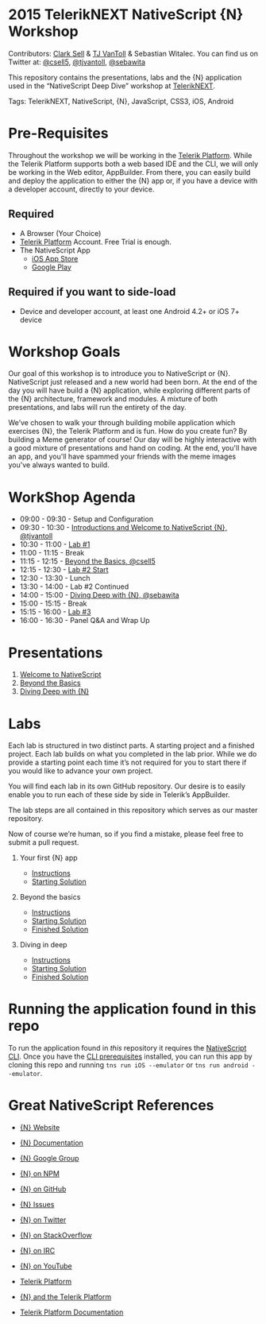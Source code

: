 # 2015 TelerikNEXT NativeScript {N} Workshop

Contributors: [Clark Sell](http://csell.net) & [TJ VanToll](http://tjvantoll.com/) & Sebastian Witalec. You can find us on Twitter at: [@csell5](https://twitter.com/csell5), [@tjvantoll](https://twitter.com/tjvantoll), [@sebawita](https://twitter.com/sebawita)

This repository contains the presentations, labs and the {N}  application used in the “NativeScript Deep Dive” workshop at [TelerikNEXT](http://teleriknext.com/).

Tags: TelerikNEXT, NativeScript, {N}, JavaScript, CSS3, iOS, Android

# Pre-Requisites

Throughout the workshop we will be working in the [Telerik Platform](http://platform.telerik.com). While the Telerik Platform supports both a web based IDE and the CLI, we will only be working in the Web editor, AppBuilder. From there, you can easily build and deploy the application to either the {N} app or, if you have a device with a developer account, directly to your device.

## Required

* A Browser (Your Choice)
* [Telerik Platform](http://platform.telerik.com) Account. Free Trial is enough.
* The NativeScript App
    * [iOS App Store](https://itunes.apple.com/us/app/nativescript/id882561588?mt=8)
    * [Google Play](https://play.google.com/store/apps/details?id=com.telerik.NativeScript&hl=en)

## Required if you want to side-load
* Device and developer account, at least one Android 4.2+ or iOS 7+ device

# Workshop Goals
Our goal of this workshop is to introduce you to NativeScript or {N}. NativeScript just released and a new world had been born. At the end of the day you will have build a {N} application, while exploring different parts of the {N} architecture, framework and modules. A mixture of both presentations, and labs will run the entirety of the day.

We’ve chosen to walk your through building mobile application which exercises {N}, the Telerik Platform and is fun. How do you create fun? By building a Meme generator of course! Our day will be highly interactive with a good mixture of presentations and hand on coding. At the end, you'll have an app, and you'll have spammed your friends with the meme images you've always wanted to build.

# WorkShop Agenda
* 09:00 - 09:30 - Setup and Configuration
* 09:30 - 10:30 - [Introductions and Welcome to NativeScript {N}, @tjvantoll](slides/1-Intro/intro.pdf)
* 10:30 - 11:00 - [Lab #1](labs/Lab-1/readme.md) 
* 11:00 - 11:15 - Break 
* 11:15 - 12:15 - [Beyond the Basics, @csell5](slides/2-BeyondTheBasics/Going%20Beyond%20the%20Basics.pdf) 
* 12:15 - 12:30 - [Lab #2 Start](labs/Lab-2/readme.md)
* 12:30 - 13:30 - Lunch
* 13:30 - 14:00 - Lab #2 Continued
* 14:00 - 15:00 - [Diving Deep with {N}, @sebawita](slides/3-MagicVsScience/MagicVsScience.pdf) 
* 15:00 - 15:15 - Break
* 15:15 - 16:00 - [Lab #3](labs/Lab-3/readme.md)
* 16:00 - 16:30 - Panel Q&A and Wrap Up

# Presentations

1. [Welcome to NativeScript](slides/1-Intro/intro.pdf)
2. [Beyond the Basics](slides/2-BeyondTheBasics/Going%20Beyond%20the%20Basics.pdf) 
3. [Diving Deep with {N}](slides/3-MagicVsScience/MagicVsScience.pdf) 

# Labs
Each lab is structured in two distinct parts. A starting project and a finished project. Each lab builds on what you completed in the lab prior. While we do provide a starting point each time it’s not required for you to start there if you would like to advance your own project. 

You will find each lab in its own GitHub repository. Our desire is to easily enable you to run each of these side by side in Telerik’s AppBuilder. 

The lab steps are all contained in this repository which serves as our master repository.

Now of course we’re human, so if you find a mistake, please feel free to submit a pull request.

1. Your first {N} app
	* [Instructions](labs/Lab-1/readme.md)
	* [Starting Solution](https://github.com/NativeScript/NativeScript-NEXT-Workshop-Lab1-Start)

2. Beyond the basics
	* [Instructions](labs/Lab-2/readme.md)
	* [Starting Solution](https://github.com/NativeScript/NativeScript-NEXT-Workshop-Lab2-Start)
	* [Finished Solution](https://github.com/NativeScript/NativeScript-NEXT-Workshop-Lab2-Finish)

3. Diving in deep
	* [Instructions](labs/Lab-3/readme.md)
	* [Starting Solution](https://github.com/NativeScript/NativeScript-NEXT-Workshop-Lab3-Start)
	* [Finished Solution](https://github.com/NativeScript/NativeScript-NEXT-Workshop-Lab3-Finish)

# Running the application found in this repo
 
To run the application found in *this* repository it requires the [NativeScript CLI](https://github.com/nativescript/nativescript-cli). Once you have the [CLI prerequisites](https://github.com/nativescript/nativescript-cli#system-requirements) installed, you can run this app by cloning this repo and running `tns run iOS --emulator` or `tns run android --emulator`.

# Great NativeScript References
* [{N} Website](http://NativeScript.org)
* [{N} Documentation](http://docs.nativescript.org/)
* [{N} Google Group](https://groups.google.com/forum/#!forum/nativescript)
* [{N} on NPM](https://www.npmjs.com/package/nativescript)
* [{N} on GitHub](https://github.com/NativeScript/NativeScript)
* [{N} Issues](https://github.com/nativescript/nativescript/issues)
* [{N} on Twitter](https://twitter.com/nativescript/)
* [{N} on StackOverflow](http://stackoverflow.com/questions/tagged/nativescript)
* [{N} on IRC](http://webchat.freenode.net/?channels=nativescript)
* [{N} on YouTube](https://www.youtube.com/playlist?list=PLvmaC-XMqeBbaD1EoQwHmnxiENYBeNckt)

* [Telerik Platform](http://platform.telerik.com)
* [{N} and the Telerik Platform](http://docs.telerik.com/platform/appbuilder/nativescript/index)
* [Telerik Platform Documentation](http://docs.telerik.com/platform)

